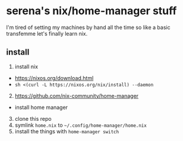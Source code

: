 # serena's nix/home-manager stuff

I'm tired of setting my machines by hand all the time so like a basic transfemme let's finally learn nix.

## install

1. install nix
  * https://nixos.org/download.html
  * `sh <(curl -L https://nixos.org/nix/install) --daemon`
2. https://github.com/nix-community/home-manager
  * install home manager
3. clone this repo
4. symlink `home.nix` to `~/.config/home-manager/home.nix`
5. install the things with `home-manager switch`

